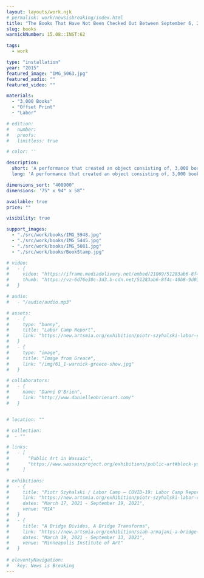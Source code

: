 ```yaml
---
layout: layouts/work.njk
# permalink: work/newsisbreaking/index.html
title: "The Books That Have Not Been Checked Out Between September 6, 2013, and April 18, 2015"
slug: books
warnickNumber: 15.08::INST:62

tags:
  - work

type: "installation"
year: "2015"
featured_image: "IMG_5063.jpg"
featured_audio: ""
featured_video: ""

materials: 
  - "3,000 Books"
  - "Offset Print"
  - "Labor"

# edition: 
#   number: 
#   proofs: 
#   limitless: true

# color: ''

description:
  short: 'A performance that created an object consisting of, 3,000 books that had not been checked out from the library at the Cranbrook Academy of Art during my time there. These books where manually found, checked out, stamped, and then hand carried to the final installation, resulting in a 75" x 94" x 58” monument to forgotten ideas.'
  long: 'A performance that created an object consisting of, 3,000 books that had not been checked out from the library at the Cranbrook Academy of Art during my time there. These books where manually found, checked out, stamped, and then hand carried to the final installation, resulting in a 75" x 94" x 58” monument to forgotten ideas.'

dimensions_sort: "408900"
dimensions: '75" x 94" x 58”'

available: true
price: ""

visibility: true

support_images: 
  - "./src/work/books/IMG_5948.jpg"
  - "./src/work/books/IMG_5445.jpg"
  - "./src/work/books/IMG_5081.jpg"
  - "./src/work/books/BookStamp.jpg"

# video:
#   - {
#     video: "https://iframe.mediadelivery.net/embed/21069/51283ab6-8f4c-40b8-9d03-58ac4d71df9c",
#     thumb: "https://vz-6d76e30c-3d3.b-cdn.net/51283ab6-8f4c-40b8-9d03-58ac4d71df9c/thumbnail.jpg",
#   }

# audio:
#   - "/audio/audio.mp3"

# assets: 
#   - {
#     type: "bunny",
#     title: "Labor Camp Report",
#     link: "https://new.artsmia.org/exhibition/piotr-szyhalski-labor-camp-covid-19-labor-camp-report"
#   }
#   - {
#     type: "image",
#     title: "Image from Greace",
#     link: "/img/61_1-warnick-greece-show.jpg"
#   }

# collaborators:
#   - {
#     name: "Danni O'Brien",
#     link: "http://www.danielleobrienart.com/"
#   }


# location: ""

# collection:
#  - ""

# links:
#   - [
#       "Public Art in Wassaic",
#       "https://www.wassaicproject.org/exhibitions/public-art#block-yui_3_17_2_1_1635259463800_75918",
#     ]

# exhibitions:
#   - {
#     title: "Piotr Szyhalski / Labor Camp – COVID-19: Labor Camp Report",
#     link: "https://new.artsmia.org/exhibition/piotr-szyhalski-labor-camp-covid-19-labor-camp-report",
#     dates: "March 17, 2021 - September 19, 2021",
#     venue: "MIA"
#   }
#   - {
#     title: "A Bridge Divides, A Bridge Transforms",
#     link: "https://new.artsmia.org/exhibition/siah-armajani-a-bridge-divides-a-bridge-transforms",
#     dates: "March 19, 2021 - September 13, 2021",
#     venue: "Minneapolis Institute of Art"
#   }
  
# eleventyNavigation:
#   key: News is Breaking
---
```

